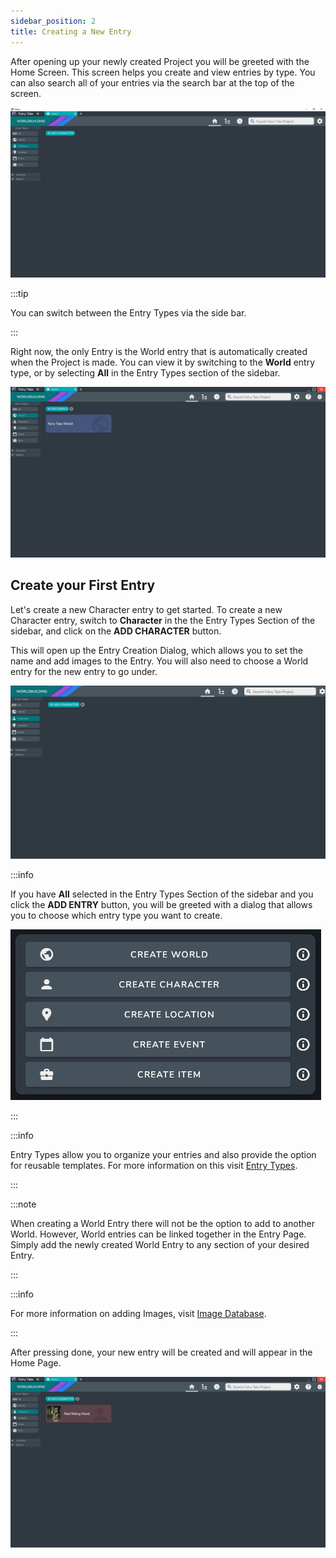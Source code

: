 ```yaml
---
sidebar_position: 2
title: Creating a New Entry
---
```


After opening up your newly created Project you will be greeted with the Home Screen. This screen helps you create and view entries by type.
You can also search all of your entries via the search bar at the top of the screen.

![Home Screen Empty](../../static/img/getting_started/home_screen_empty.JPG)

:::tip

You can switch between the Entry Types via the side bar.

:::

Right now, the only Entry is the World entry that is automatically created when the Project is made. You can view it by switching to the **World** entry type, or by selecting **All** in the Entry Types section of the sidebar.


![Home Screen Initial World](../../static/img/getting_started/Home_Screen_Initial_World.JPG)

## Create your First Entry

Let's create a new Character entry to get started. To create a new Character entry, switch to **Character** in the the Entry Types Section of the sidebar, and click on the **ADD CHARACTER** button. 

This will open up the Entry Creation Dialog, which allows you to set the name and add images to the Entry. You will also need to choose a World entry for the new entry to go under. 

![CHaracter Creation Dialog](../../static/img/getting_started/character_creation.gif)

:::info

If you have **All** selected in the Entry Types Section of the sidebar and you click the **ADD ENTRY** button, you will be greeted with a dialog that allows you to choose which entry type you want to create.

![Home Screen Add Button](../../static/img/getting_started/entry_type_selection.JPG)

:::


:::info

Entry Types allow you to organize your entries and also provide the option for reusable templates. For more information on this visit [Entry Types](../Concepts/entries#entry-types).

:::

:::note

When creating a World Entry there will not be the option to add to another World. However, World entries can be linked together in the Entry Page. Simply add the newly created World Entry to any section of your desired Entry.  

:::

:::info

For more information on adding Images, visit [Image Database](../Views_and_Screens/image_database).

:::

After pressing done, your new entry will be created and will appear in the Home Page.


![Home Screen with Entry](../../static/img/getting_started/home_page_with_entry.JPG)


